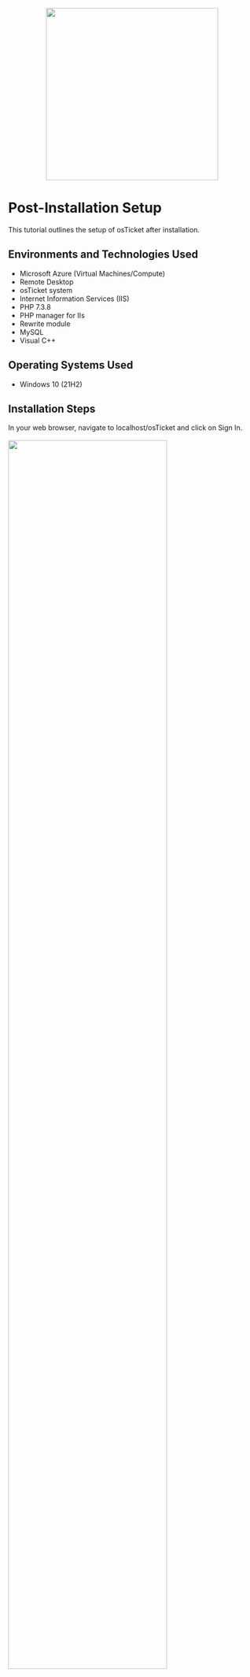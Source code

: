 <p align="center">
<img src="https://github.com/user-attachments/assets/0c9a5058-f465-477c-be11-3de15009f17b" height="350" width="350"
</p>

<h1>Post-Installation Setup</h1>
This tutorial outlines the setup of osTicket after installation.<br />


<h2>Environments and Technologies Used</h2>

- Microsoft Azure (Virtual Machines/Compute)
- Remote Desktop
- osTicket system
- Internet Information Services (IIS)
- PHP 7.3.8
- PHP manager for IIs
- Rewrite module
- MySQL
- Visual C++

<h2>Operating Systems Used </h2>

- Windows 10</b> (21H2)

<h2>Installation Steps</h2>

<p>
In your web browser, navigate to localhost/osTicket and click on Sign In. <br /> <br />
<img src="https://github.com/user-attachments/assets/4b385489-2bf1-4b8f-84e6-a8c8fb13edb5" height="80%" width="80%"/>
</p>
<br />


<p>
Click on sign in here next to "I'm an agent". <br /> <br />
<img src="https://github.com/user-attachments/assets/4a1b742b-d119-4b39-90bb-bd1e22bbf314" height="80%" width="80%"/>
</p>
<br />



<p>
On this screen, sign in with your osTicket credentials to log in as an agent. <br /> <br />
<img src="https://github.com/user-attachments/assets/f5d44647-0a54-48e3-aa8e-d3ca8b15e7af" height="80%" width="80%"/>
</p>
<br />


<p>
System agent panel for helpdesk workers. <br /> <br />
<img src="https://github.com/user-attachments/assets/b3e93f39-cce2-41a7-a38e-d40d1d0e7cfc" height="80%" width="80%"/>
</p>
<br />


<p>
System admin panel for configuring settings on the back end. <br /> <br />
<img src="https://github.com/user-attachments/assets/4277e5fc-b37d-4747-9c7a-86f6a1c94d5b" height="80%" width="80%"/>
</p>
<br />


<p>
From the admin settings screen, go to the Agents tab. <br /> <br />
<img src="https://github.com/user-attachments/assets/16122de4-f638-4b48-a877-64ec8b8cf218" height="80%" width="80%"/>
</p>
<br />



<p>
On the next screen, click "Roles" to change the permissions. <br /> <br />
<img src="https://github.com/user-attachments/assets/5617bbe9-e394-4d8d-97d3-a5c1eaac2a7c" height="80%" width="80%"/>
</p>
<br />



<p>
On these screens, click "Add New Role". <br /> <br />
<img src="https://github.com/user-attachments/assets/81031974-4bf0-4b5b-88fe-91a007d6b720" height="80%" width="80%"/>
<img src="https://github.com/user-attachments/assets/045acdb1-469c-4fe1-aab7-ea47ea0ccabe" height="80%" width="80%"/>
</p>
<br />



<p>
Full permissions for tickets and tasks are given to this user. After setting permissions, click "Add Role". <br /> <br />
<img src="https://github.com/user-attachments/assets/eb9fa8fb-fbb8-41e9-bf93-ab6dbf584a46" height="80%" width="80%"/>
<img src="https://github.com/user-attachments/assets/d2bd5e3c-5764-4bca-a8fd-e8eb3fb418a8" height="80%" width="80%"/>
</p>
<br />



<p>
The Supreme Admin role is visible now. <br /> <br />
<img src="https://github.com/user-attachments/assets/16341a19-d90e-43ce-9aa9-7b9e8034c0b4" height="80%" width="80%"/>
</p>
<br />



<p>
Click on the "Departments" link and then click on "Add New Department". <br /> <br />
<img src="https://github.com/user-attachments/assets/90d157b7-c22d-44dd-ad04-e66bcd43f8d6" height="80%" width="80%"/>
<img src="https://github.com/user-attachments/assets/af03b78c-7098-4ea1-8fcd-7616fe3ae53e" height="80%" width="80%"/>
</p>
<br />



<p>
Click on "Teams" link and then the "Add New Team" button. <br /> <br />
<img src="https://github.com/user-attachments/assets/488b2e08-3ceb-4ada-9dab-ce41e8d634a2" height="80%" width="80%"/>
</p>
<br />



<p>
Choose desired team name and create team. <br /> <br />
<img src="https://github.com/user-attachments/assets/df4dd6d8-d903-4e0d-a21b-b74669179788" height="80%" width="80%"/>
</p>
<br />



<p>
In the admin panel, click Settings, then Users and make sure the Registration Required box is unchecked. <br /> <br />
<img src="https://github.com/user-attachments/assets/15e97b90-d8ec-4a85-b96b-6955fd38d6f9" height="80%" width="80%"/>
</p>
<br />


<p>
Click the agent tab, then click add new agent. <br /> <br />
<img src="https://github.com/user-attachments/assets/52bc2b92-6796-4ade-abc3-58d31e0ba86e" height="80%" width="80%"/>
</p>
<br />


<p> 
New osTicket agent creation screen (After entering the agent's name, user name, and granting an email; you must choose the access level, permissions and put the agent inside a team for the agent creation process to continue. <br /> <br />
<img src="https://github.com/user-attachments/assets/6a1f99ae-4900-4849-824c-39b9fecdf677" height="80%" width="80%"/>
<img src="https://github.com/user-attachments/assets/561f92e6-e66c-4502-9018-6b11f4700b95" height="80%" width="80%"/>
<img src="https://github.com/user-attachments/assets/c09cd082-0b49-413a-8d20-344477c18339" height="80%" width="80%"/>
</p>
<br />



<p>
Agents tab > Agents > click set password button and uncheck "send the agent a password reset email". <br /> <br />
<img src="https://github.com/user-attachments/assets/a8280aaa-60fd-426a-b272-1fc8b4906e52" height="80%" width="80%"/>
</p>
<br />



<p>
Go to the agent panel to add a new user. <br /> <br />
<img src="https://github.com/user-attachments/assets/297dcb92-e2e7-446e-b642-719b92a40d58" height="80%" width="80%"/>
<img src="https://github.com/user-attachments/assets/faa94ffd-01f9-4f24-a2ff-50ebd9555bb1" height="80%" width="80%"/>
<img src="https://github.com/user-attachments/assets/65122814-e4ec-4671-a5ae-a50d76cc65c6" height="80%" width="80%"/>
</p>
<br />




<p>
Go to admin panel > manage > SLA. <br /> <br />
<img src="https://github.com/user-attachments/assets/a2ff9990-a27d-422e-9c65-e88a2286eb09" height="80%" width="80%"/>
<img src="https://github.com/user-attachments/assets/8006e296-0b7b-4034-8589-2a3901ab1146" height="80%" width="80%"/>
</p>
<br />




<p>
From the admin panel navigate to manage > help topics to add a new help topic. <br /> <br />
<img src="https://github.com/user-attachments/assets/d3c3601f-17cf-45a0-a628-75aa558ff6ea" height="80%" width="80%"/>
</p>
<br />



<p>
New help topic added <br /> <br />
<img src="https://github.com/user-attachments/assets/bd45714a-59b9-4f75-8d5e-7f0ea16487f8" height="80%" width="80%"/>
<img src="https://github.com/user-attachments/assets/59d5396c-7829-4db1-bb9e-32dc9d602515" height="80%" width="80%"/>
</p>
<br />




































